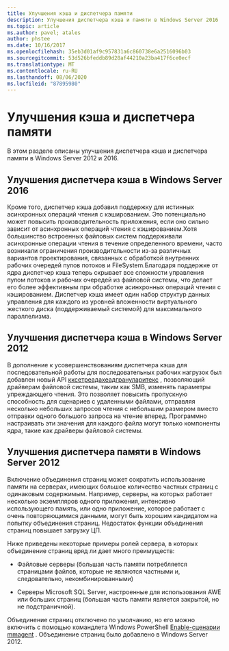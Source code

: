 ```yaml
---
title: Улучшения кэша и диспетчера памяти
description: Улучшения диспетчера кэша и памяти в Windows Server 2016
ms.topic: article
ms.author: pavel; atales
author: phstee
ms.date: 10/16/2017
ms.openlocfilehash: 35eb3d01af9c957831a6c860738e6a2516096b03
ms.sourcegitcommit: 53d526bfeddb89d28af44210a23ba417f6ce0ecf
ms.translationtype: MT
ms.contentlocale: ru-RU
ms.lasthandoff: 08/06/2020
ms.locfileid: "87895980"
---
```

# <a name="cache-and-memory-manager-improvements"></a>Улучшения кэша и диспетчера памяти

В этом разделе описаны улучшения диспетчера кэша и диспетчера памяти в Windows Server 2012 и 2016.

## <a name="cache-manager-improvements-in-windows-server-2016"></a>Улучшения диспетчера кэша в Windows Server 2016
Кроме того, диспетчер кэша добавил поддержку для истинных асинхронных операций чтения с кэшированием.
Это потенциально может повысить производительность приложения, если оно сильно зависит от асинхронных операций чтения с кэшированием.Хотя большинство встроенных файловых систем поддерживали асинхронные операции чтения в течение определенного времени, часто возникали ограничения производительности из-за различных вариантов проектирования, связанных с обработкой внутренних рабочих очередей пулов потоков и FileSystem.Благодаря поддержке от ядра диспетчер кэша теперь скрывает все сложности управления пулом потоков и рабочих очередей из файловой системы, что делает его более эффективным при обработке асинхронных операций чтения с кэшированием. Диспетчер кэша имеет один набор структур данных управления для каждого из уровней вложенности виртуального жесткого диска (поддерживаемый системой) для максимального параллелизма.


## <a name="cache-manager-improvements-in-windows-server-2012"></a>Улучшения диспетчера кэша в Windows Server 2012
В дополнение к усовершенствованиям диспетчера кэша для последовательной работы для последовательных рабочих нагрузок был добавлен новый API [кксетреадахеадгрануларитекс](https://msdn.microsoft.com/library/windows/hardware/hh406341.aspx) , позволяющий драйверам файловой системы, таким как SMB, изменять параметры упреждающего чтения. Это позволяет повысить пропускную способность для сценариев с удаленными файлами, отправляя несколько небольших запросов чтения с небольшим размером вместо отправки одного большого запроса на чтение вперед. Программно настраивать эти значения для каждого файла могут только компоненты ядра, такие как драйверы файловой системы.

## <a name="memory-manager-improvements-in-windows-server-2012"></a>Улучшения диспетчера памяти в Windows Server 2012
Включение объединения страниц может сократить использование памяти на серверах, имеющих большое количество частных страниц с одинаковым содержимым. Например, серверы, на которых работает несколько экземпляров одного приложения, интенсивно использующего память, или одно приложение, которое работает с очень повторяющимися данными, могут быть хорошим кандидатом на попытку объединения страниц. Недостаток функции объединения страниц повышает загрузку ЦП.

Ниже приведены некоторые примеры ролей сервера, в которых объединение страниц вряд ли дает много преимуществ:

-   Файловые серверы (большая часть памяти потребляется страницами файлов, которые не являются частными и, следовательно, некомбинированными)

-   Серверы Microsoft SQL Server, настроенные для использования AWE или больших страниц (большая часть памяти является закрытой, но не подстраничной).

Объединение страниц отключено по умолчанию, но его можно включить с помощью командлета Windows PowerShell [Enable-сценарии mmagent](https://technet.microsoft.com/library/jj658954.aspx) . Объединение страниц было добавлено в Windows Server 2012.
